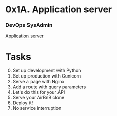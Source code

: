 # 0x1A. Application server
### DevOps SysAdmin

[Application server](https://intranet.alxswe.com/projects/311)

# Tasks
0. Set up development with Python
1. Set up production with Gunicorn
2. Serve a page with Nginx
3. Add a route with query parameters
4. Let's do this for your API
5. Serve your AirBnB clone
6. Deploy it!
7. No service interruption
